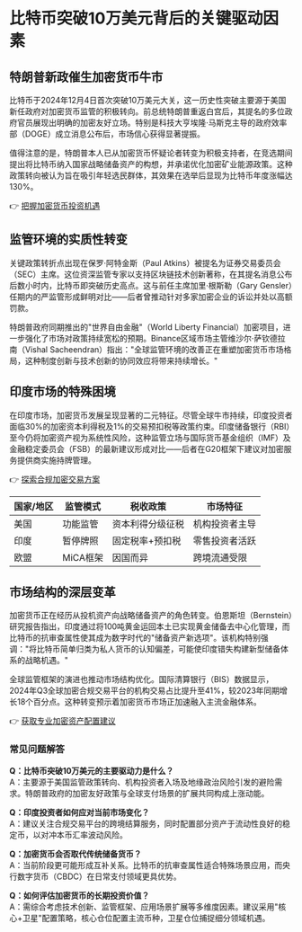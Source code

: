 # 比特币突破10万美元背后的关键驱动因素

## 特朗普新政催生加密货币牛市
比特币于2024年12月4日首次突破10万美元大关，这一历史性突破主要源于美国新任政府对加密货币监管的积极转向。前总统特朗普重返白宫后，其提名的多位政府官员展现出明确的加密友好立场。特别是科技大亨埃隆·马斯克主导的政府效率部（DOGE）成立消息公布后，市场信心获得显著提振。

值得注意的是，特朗普本人已从加密货币怀疑论者转变为积极支持者，在竞选期间提出将比特币纳入国家战略储备资产的构想，并承诺优化加密矿业能源政策。这种政策转向被认为旨在吸引年轻选民群体，其效果在选举后显现为比特币年度涨幅达130%。

👉 [把握加密货币投资机遇](https://bit.ly/okx_welcome)

## 监管环境的实质性转变
关键政策转折点出现在保罗·阿特金斯（Paul Atkins）被提名为证券交易委员会（SEC）主席。这位资深监管专家以支持区块链技术创新著称，在其提名消息公布后数小时内，比特币即突破历史高点。这与前任主席加里·根斯勒（Gary Gensler）任期内的严监管形成鲜明对比——后者曾推动针对多家加密企业的诉讼并处以高额罚款。

特朗普政府同期推出的"世界自由金融"（World Liberty Financial）加密项目，进一步强化了市场对政策持续宽松的预期。Binance区域市场主管维沙尔·萨钦德拉南（Vishal Sacheendran）指出："全球监管环境的改善正在重塑加密货币市场格局，这种制度创新与技术创新的协同效应将带来持续增长。"

## 印度市场的特殊困境
在印度市场，加密货币发展呈现显著的二元特征。尽管全球牛市持续，印度投资者面临30%的加密资本利得税及1%的交易预扣税等政策约束。印度储备银行（RBI）至今仍将加密资产视为系统性风险，这种监管立场与国际货币基金组织（IMF）及金融稳定委员会（FSB）的最新建议形成对比——后者在G20框架下建议对加密服务提供商实施持牌管理。

👉 [探索合规加密交易方案](https://bit.ly/okx_welcome)

| 国家/地区 | 监管模式 | 税收政策 | 市场特征 |
|---------|---------|---------|---------|
| 美国     | 功能监管 | 资本利得分级征税 | 机构投资者主导 |
| 印度     | 暂停牌照 | 固定税率+预扣税 | 零售投资者活跃 |
| 欧盟     | MiCA框架 | 因国而异 | 跨境流通受限 |

## 市场结构的深层变革
加密货币正在经历从投机资产向战略储备资产的角色转变。伯恩斯坦（Bernstein）研究报告指出，印度通过将100吨黄金运回本土已实现黄金储备去中心化管理，而比特币的抗审查属性使其成为数字时代的"储备资产新选项"。该机构特别强调："将比特币简单归类为私人货币的认知偏差，可能使印度错失构建新型储备体系的战略机遇。"

全球监管框架的演进也推动市场结构优化。国际清算银行（BIS）数据显示，2024年Q3全球加密合规交易平台的机构交易占比提升至41%，较2023年同期增长18个百分点。这种转变预示着加密货币市场正加速融入主流金融体系。

👉 [获取专业加密资产配置建议](https://bit.ly/okx_welcome)

### 常见问题解答
**Q：比特币突破10万美元的主要驱动力是什么？**  
A：主要源于美国监管政策转向、机构投资者入场及地缘政治风险引发的避险需求。特朗普政府的加密友好政策与全球支付场景的扩展共同构成上涨动能。

**Q：印度投资者如何应对当前市场变化？**  
A：建议关注合规交易平台的跨境结算服务，同时配置部分资产于流动性良好的稳定币，以对冲本币汇率波动风险。

**Q：加密货币会否取代传统储备货币？**  
A：当前阶段更可能形成互补关系。比特币的抗审查属性适合特殊场景应用，而央行数字货币（CBDC）在日常支付领域更具优势。

**Q：如何评估加密货币的长期投资价值？**  
A：需综合考虑技术创新、监管框架、应用场景扩展等多维度因素。建议采用"核心+卫星"配置策略，核心仓位配置主流币种，卫星仓位捕捉细分领域机遇。